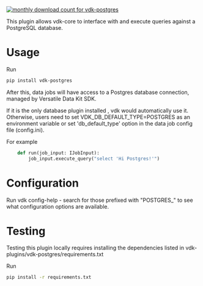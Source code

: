 <a href="https://pypistats.org/packages/vdk-postgres" alt="Monthly Downloads">
        <img src="https://img.shields.io/pypi/dm/vdk-postgres.svg" alt="monthly download count for vdk-postgres"></a>

This plugin allows vdk-core to interface with and execute queries against a PostgreSQL database.

# Usage

Run
```bash
pip install vdk-postgres
```

After this, data jobs will have access to a Postgres database connection, managed by Versatile Data Kit SDK.

If it is the only database plugin installed , vdk would automatically use it.
Otherwise, users need to set VDK_DB_DEFAULT_TYPE=POSTGRES as an environment variable or set 'db_default_type' option in the data job config file (config.ini).

For example

```python
    def run(job_input: IJobInput):
        job_input.execute_query("select 'Hi Postgres!'")
```

# Configuration

Run vdk config-help - search for those prefixed with "POSTGRES_" to see what configuration options are available.

# Testing

Testing this plugin locally requires installing the dependencies listed in vdk-plugins/vdk-postgres/requirements.txt

Run
```bash
pip install -r requirements.txt
```
